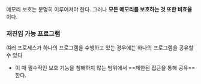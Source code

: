 메모리 보호는 분명히 이루어져야 한다.
그러나 **모든 메모리를 보호하는 것 또한 비효율**이다.

### 재진입 가능 프로그램

여러 프로세스가 하나의 프로그램을 수행하고 있는 경우에는 하나의 프로그램을 공유할 수 있다
- 이 때 필수적인 보호 기능을 침해하지 않는 범위에서 ==제한된 접근을 통해 공유==한다.

